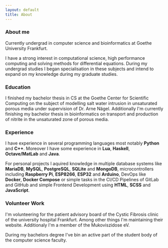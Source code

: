 ```yaml
---
layout: default
title: About
---
```

### About me
Currently undergrad in computer science and bioinformatics at Goethe University Frankfurt.

I have a strong interest in computational science, high performance computing and solving methods for differential equations. During my undergrad studies I began specialisation in these subjects and intend to expand on my knowledge during my graduate studies.

### Education
I finished my bachelor thesis in CS at the Goethe Center for Scientific Computing on the subject of modelling salt water intrusion in unsaturated porous media under supervision of Dr. Arne Nägel.
Additionally I'm currently finishing my bachelor thesis in bioinformatics on transport and production of nitrite in the unsaturated zone of porous media.

### Experience
I have experience in several programming languages most notably **Python** and **C++**. Moreover I have some experience in **Lua**, **Haskell**, **Octave/MatLab** and **Java**.

For personal projects I aquired knowledge in multiple database systems like **MariaDB**, **MySQL**, **PostgreSQL**, **SQLite** and **MongoDB**, microcontrollers including **Raspberry Pi**, **ESP8266**, **ESP32** and **Arduino**, DevOps like **Docker**, **Docker Compose** or simple tasks in the CI/CD Pipelines of GitLab and GitHub and simple Frontend Development using **HTML**, **SCSS** and **JavaScript**.

### Volunteer Work
I'm volunteering for the patient advisory board of the Cystic Fibrosis clinic of the university hospital Frankfurt. Among other things I'm maintaining their website.
Additionaly I'm a member of the Mukoviszidose eV.

During my bachelors degree I've bin an active part of the student body of the computer science faculty.
